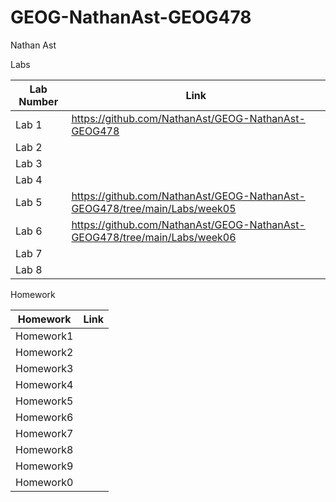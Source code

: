 # GEOG-NathanAst-GEOG478

Nathan Ast

Labs

| Lab Number | Link |
|------------|------|
| Lab 1      | https://github.com/NathanAst/GEOG-NathanAst-GEOG478
| Lab 2      |
| Lab 3      |
| Lab 4      |
| Lab 5      | https://github.com/NathanAst/GEOG-NathanAst-GEOG478/tree/main/Labs/week05
| Lab 6      | https://github.com/NathanAst/GEOG-NathanAst-GEOG478/tree/main/Labs/week06
| Lab 7      |
| Lab 8      |

Homework 

| Homework  | Link |
|-----------|------|
| Homework1 |
| Homework2 |
| Homework3 |
| Homework4 |
| Homework5 |
| Homework6 |
| Homework7 |
| Homework8 |
| Homework9 |
| Homework0 |
